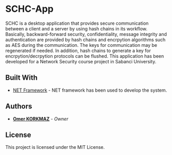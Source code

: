 # SCHC-App
SCHC is a desktop application that provides secure communication between a client and a server by using hash chains in its workflow. Basically, backward-forward security, confidentiality, message integrity and authentication are provided by hash chains and encrpytion algorithms such as AES during the communication. The keys for communication may be regenerated if needed. In addition, hash chains to generate a key for encrpytion/decrpytion protocols can be flushed. This application has been developed for a Network Security course project in Sabanci University.


## Built With

* [NET Framework](https://dotnet.microsoft.com/) - NET framework has been used to develop the system.

## Authors

* **[Omer KORKMAZ](https://www.linkedin.com/in/omerkorkmazz/)** - *Owner* 


## License

This project is licensed under the MIT License.


